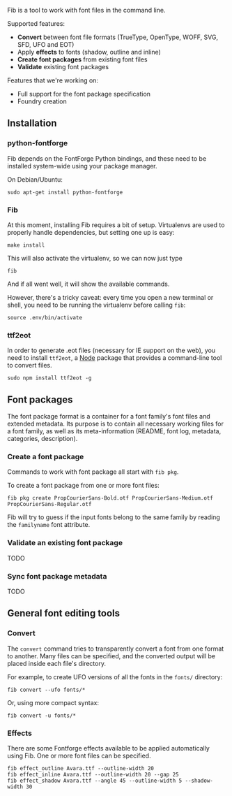 Fib is a tool to work with font files in the command line.

Supported features:
* **Convert** between font file formats (TrueType, OpenType, WOFF, SVG, SFD, UFO and EOT)
* Apply **effects** to fonts (shadow, outline and inline)
* **Create font packages** from existing font files
* **Validate** existing font packages

Features that we're working on:
* Full support for the font package specification
* Foundry creation

## Installation

### python-fontforge

Fib depends on the FontForge Python bindings, and these need to be installed system-wide using your package manager.

On Debian/Ubuntu:

    sudo apt-get install python-fontforge

### Fib

At this moment, installing Fib requires a bit of setup. Virtualenvs are used to properly handle dependencies, but setting one up is easy:

    make install

This will also activate the virtualenv, so we can now just type

    fib

And if all went well, it will show the available commands.

However, there's a tricky caveat: every time you open a new terminal or shell, you need to be running the virtualenv before calling `fib`:

    source .env/bin/activate



### ttf2eot

In order to generate .eot files (necessary for IE support on the web), you need
to install `ttf2eot`, a [Node](http://nodejs.org) package that provides a
command-line tool to convert files.

    sudo npm install ttf2eot -g

## Font packages

The font package format is a container for a font family's font files and extended metadata. Its purpose is to contain all necessary working files for a font family, as well as its meta-information (README, font log, metadata, categories, description).

### Create a font package

Commands to work with font package all start with `fib pkg`.

To create a font package from one or more font files:

    fib pkg create PropCourierSans-Bold.otf PropCourierSans-Medium.otf PropCourierSans-Regular.otf

Fib will try to guess if the input fonts belong to the same family by reading
the `familyname` font attribute. 

### Validate an existing font package

TODO

### Sync font package metadata

TODO


## General font editing tools

### Convert

The `convert` command tries to transparently convert a font from one format to
another. Many files can be specified, and the converted output will be placed
inside each file's directory.

For example, to create UFO versions of all the fonts in the `fonts/` directory:

    fib convert --ufo fonts/*

Or, using more compact syntax:

    fib convert -u fonts/*

### Effects

There are some Fontforge effects available to be applied automatically using
Fib. One or more font files can be specified.

    fib effect_outline Avara.ttf --outline-width 20
    fib effect_inline Avara.ttf --outline-width 20 --gap 25 
    fib effect_shadow Avara.ttf --angle 45 --outline-width 5 --shadow-width 30 
